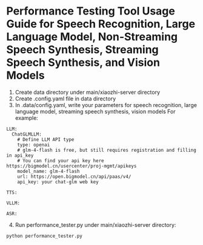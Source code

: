 # Performance Testing Tool Usage Guide for Speech Recognition, Large Language Model, Non-Streaming Speech Synthesis, Streaming Speech Synthesis, and Vision Models

1. Create data directory under main/xiaozhi-server directory
2. Create .config.yaml file in data directory
3. In .data/config.yaml, write your parameters for speech recognition, large language model, streaming speech synthesis, vision models
For example:
```
LLM:
  ChatGLMLLM:
    # Define LLM API type
    type: openai
    # glm-4-flash is free, but still requires registration and filling in api_key
    # You can find your api key here https://bigmodel.cn/usercenter/proj-mgmt/apikeys
    model_name: glm-4-flash
    url: https://open.bigmodel.cn/api/paas/v4/
    api_key: your chat-glm web key

TTS:

VLLM:

ASR:
```

4. Run performance_tester.py under main/xiaozhi-server directory:
```
python performance_tester.py
